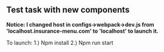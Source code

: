 ## Test task with new components
**Notice: I changed host in configs->webpack->dev.js from 'localhost.insurance-menu.com' to 'localhost' to launch it.**

To launch:
1.) Npm install
2.) Npm run start
